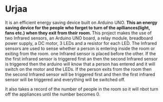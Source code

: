 # Urjaa
It is an efficient energy saving device built on Arduino UNO.
<b> This an energy saving device for the people who forget to turn of the aplliances(light, fans etc.) 
when they exit from their room. </b>
This project makes the use of two Infrared sensors, an Arduino UNO board, a relay module, 
breadboard power supply, a DC motor, 3 LEDs and a resistor for each LED.
The Infrared sensors are used to sense whether a person is entering inside the room or exiting from the room. 
one Infrared sensor is placed before the other. If the the first infrared sensor is triggered first an then the 
second Infrared sensor is triggered then the arduino will know that a person has entered 
and it will switch on the motor and the LEDs. If the person exits from the room then the second Infrared sensor 
will be triggered first and then the first infrared sensor will be triggered and everything will be switched off.

It also takes a record of the number of people in the room so it will nbot turn off the appliances until the number becomes 0.

